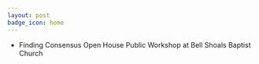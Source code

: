 ```yaml
---
layout: post
badge_icon: home
---
```


* Finding Consensus Open House Public Workshop at Bell Shoals Baptist Church
